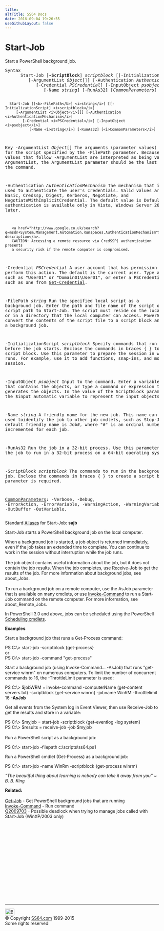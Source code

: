 ```yaml
---
title:
altTitle: SS64 Docs
date: 2016-09-04 19:26:55
useGithubLayout: false
---
```

<!-- #BeginLibraryItem "/Library/head_ps.lbi" --><!-- #EndLibraryItem --><h1>Start-Job</h1> 
<p>Start a PowerShell background job.</p>
<pre>Syntax
      Start-Job [<b>-ScriptBlock</b>] <i>scriptblock</i> [[-InitializationScript] <i>scriptblock</i>]
         [-ArgumentList <i>Object</i>[]] [-Authentication <i>AuthenticationMechanism</i>]
            [-Credential <i>PSCredential</i>] [-InputObject <i>psobject</i>]
               [-Name <i>string</i>] [-RunAs32] [<i>CommonParameters</i>]

      Start-Job [[<b>-FilePath</b>] <i>string</i>] [[-InitializationScript] <i>scriptblock</i>]
         [-ArgumentList <i>Object</i>[]] [-Authentication <i>AuthenticationMechanism</i>]
            [-Credential <i>PSCredential</i>] [-InputObject <i>psobject</i>]
               [-Name <i>string</i>] [-RunAs32] [<i>CommonParameters</i>]

Key
  -ArgumentList <i>Object</i>[]
       The arguments (parameter values) for the script specified by the -FilePath parameter. 
       Because all of the values that follow -ArgumentList are interpreted as being values
       of ArgumentList, the ArgumentList parameter should be the last parameter in the command.

   -Authentication <i>AuthenticationMechanism</i>
       The mechanism that is used to authenticate the user's credentials.
       Valid values are Default, Basic, Credssp, Digest, Kerberos, Negotiate, and
       NegotiateWithImplicitCredential.  The default value is Default.
       CredSSP authentication is available only in Vista, Windows Server 2008, and later.

       <a href="http://www.google.co.uk/search?q=msdn+System.Management.Automation.Runspaces.AuthenticationMechanism">MSDN description</a>.
       CAUTION: Accessing a remote resource via CredSSP) authentication presents
       a security risk if the remote computer is compromised.

   -Credential <i>PSCredential</i>
       A user account that has permission to perform this action.
       The default is the current user.
       Type a user name, such as "User01" or "Domain01\User01", or enter a PSCredential
       object, such as one from <a href="get-credential.html">Get-Credential</a>.

   -FilePath <i>string</i>
       Run the specified local script as a background job.
       Enter the path and file name of the script or pipe a script path
       to Start-Job. The script must reside on the local computer or in a directory that
       the local computer can access. 
       PowerShell will convert the contents of the script file to a script block
       and run it as a background job.

   -InitializationScript <i>scriptblock</i>
       Specify commands that run before the job starts.
       Enclose the commands in braces { } to create a script block. 
       Use this parameter to prepare the session in which the job runs.
       For example, use it to add functions, snap-ins, and modules to the session.

   -InputObject <i>psobject</i>
       Input to the command.
       Enter a variable that contains the objects, or type a command or expression that
       generates the objects.
       In the value of the ScriptBlock parameter, use the $input automatic variable to
       represent the input objects.

   -Name <i>string</i>
       A friendly name for the new job.
       This name can be used toidentify the job to other job cmdlets, such as Stop-Job. 
       The default friendly name is Job#, where "#" is an ordinal number that is incremented for each job.

   -RunAs32
       Run the job in a 32-bit process. 
       Use this parameter to force the job to run in a 32-bit process on a 64-bit operating system.

   -ScriptBlock <i>scriptblock</i>
       The commands to run in the background job.
       Enclose the commands in braces { } to create a script block.
       This parameter is required.

   <a href="common.html">CommonParameters</a>:
       -Verbose, -Debug, -ErrorAction, -ErrorVariable, -WarningAction, -WarningVariable,
       -OutBuffer -OutVariable.</pre>
<p> Standard <a href="get-alias.html">Aliases</a> for Start-Job:<span class="code"> <b>sajb</b></span></p>
<p>Start-Job  starts a  PowerShell background job on the local computer.</p>
<p>When a background job is started, a job object is returned immediately, even if the job takes an extended time to complete. You can continue to work in the session without interruption while the job runs. <br>
<br>
The job object contains useful information about the job, but it does not contain the job results. When the job completes, use <a href="receive-job.html">Receive-Job</a> to get the results of the job. For more information about background jobs, see about_Jobs.<br>
<br>
To run a background job on a remote computer, use the AsJob parameter that is available on many cmdlets, or use 
<a href="invoke-command.html">Invoke-Command</a>  to run a Start-Job command on the remote computer. For more information, see about_Remote_Jobs.</p>
<p>In PowerShell 3.0 and above, jobs can be scheduled using the PowerShell <a href="scheduler.html">Scheduling cmdlets</a>.</p>
<p><b>Examples</b></p>
<p>Start a background job that runs a Get-Process command:</p>
<p><span class="code">PS C:\&gt; start-job -scriptblock {get-process}<br>
</span>or<span class="code"><br>
PS C:\&gt; start-job -command "get-process"</span></p>
<p>Start a background job (using <span class="code">Invoke-Command... -AsJob</span>) that runs "get-service winrm" on numerous computers. To limit the number of concurrent commands to 16, the -ThrottleLimit parameter is used:</p>
<p><span class="code">PS C:\&gt; $jobWRM = invoke-command -computerName (get-content servers.txt) -scriptblock {get-service winrm} -jobname WinRM -throttlelimit 16 <b>-AsJob</b></span></p>
<p>Get all events from the System log in Event Viewer, then use Receive-Job to get the results and store in a variable:</p>
<p><span class="code">PS C:\&gt; $myjob = start-job -scriptblock {get-eventlog -log system}<br>
PS C:\&gt; $results = receive-job -job $</span><span class="code">myjob</span><br>
<br>
Run a PowerShell script as a background job:</p>
<p class="code">PS C:\&gt; start-job -filepath c:\scripts\ss64.ps1</p>
<p>Run a PowerShell cmdlet (Get-Process) as a background job:</p>
<p class="code">PS C:\&gt; start-job -name WinRm -scriptblock {get-process winrm}</p>
<p class="quote"><i>“The beautiful thing about learning is nobody can take it away from you” ~ B. B. King</i></p>
<p><b>Related:</b><br><br>
<a href="get-job.html">Get-Job</a> - Get PowerShell background jobs that are running<br> 
<a href="invoke-command.html">Invoke-Command</a>        -   Run command<br>
<a href="http://support.microsoft.com/kb/2009703">Q2009703</a> - 
Possible deadlock  when trying to manage jobs called with Start-Job (WinXP/2003 only)
<!-- #BeginLibraryItem "/Library/foot_ps.lbi" --></p><p>
<!-- PowerShell300 -->
<ins class="adsbygoogle" style="display:inline-block;width:300px;height:250px" data-ad-client="ca-pub-6140977852749469" data-ad-slot="6253539900"></ins>
<script>
(adsbygoogle = window.adsbygoogle || []).push({});
</script></p>
<hr>
<div id="bl" class="footer"><a href="start-job.html#"><img src="../images/top.png" width="30" height="22" alt="Back to the Top"></a></div>
<div id="br" class="footer, tagline">© Copyright <a href="http://ss64.com/">SS64.com</a> 1999-2015<br>
Some rights reserved</div><!-- #EndLibraryItem -->

